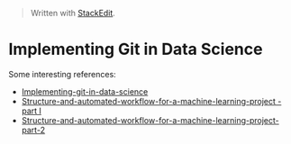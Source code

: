 > Written with [StackEdit](https://stackedit.io/).

# Implementing Git in Data Science

Some interesting references:

- [Implementing-git-in-data-science](https://towardsdatascience.com/implementing-git-in-data-science-11528f0fb4a7)
- [Structure-and-automated-workflow-for-a-machine-learning-project - part I](https://towardsdatascience.com/structure-and-automated-workflow-for-a-machine-learning-project-2fa30d661c1e)
- [Structure-and-automated-workflow-for-a-machine-learning-project-part-2](https://towardsdatascience.com/structure-and-automated-workflow-for-a-machine-learning-project-part-2-b5b420625102)
<!--stackedit_data:
eyJoaXN0b3J5IjpbLTQxOTUwNDM1MiwxMjExNzY4ODA1XX0=
-->